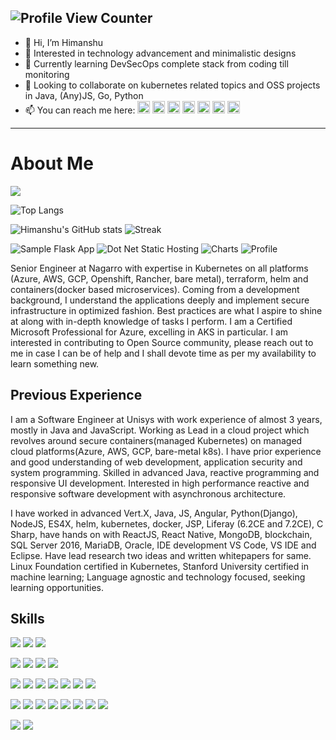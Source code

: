 


![Profile View Counter](https://komarev.com/ghpvc/?username=sainihimanshu983&label=Profile_Visits&color=8888ff)
---
- 👋 Hi, I’m Himanshu
- 👀 Interested in technology advancement and minimalistic designs
- 🌱 Currently learning DevSecOps complete stack from coding till monitoring
- 💞️ Looking to collaborate on kubernetes related topics and OSS projects in Java, (Any)JS, Go, Python
- 📫 You can reach me here: 
[<img src='https://cdn.jsdelivr.net/npm/simple-icons@3.0.1/icons/icloud.svg' alt='website' height='20'>](https://sainihimanshu983.github.io/)
[<img src='https://cdn.jsdelivr.net/npm/simple-icons@3.0.1/icons/gmail.svg' alt='website' height='20'>](mailto://sainihimanshu983@gmail.com)
[<img src='https://cdn.jsdelivr.net/npm/simple-icons@3.0.1/icons/linkedin.svg' alt='linkedin' height='20'>](https://www.linkedin.com/in/sainihimanshu983/)
[<img src='https://cdn.jsdelivr.net/npm/simple-icons@3.0.1/icons/github.svg' alt='github' height='20'>](https://github.com/sainihimanshu983)
[<img src='https://cdn.jsdelivr.net/npm/simple-icons@3.0.1/icons/stackoverflow.svg' alt='stackoverflow' height='20'>](https://stackoverflow.com/users/11320680/himanshu)
[<img src='https://cdn.jsdelivr.net/npm/simple-icons@3.0.1/icons/dev-dot-to.svg' alt='dev' height='20'>](https://dev.to/sainihimanshu983)
[<img src='https://cdn.jsdelivr.net/npm/simple-icons@3.0.1/icons/instagram.svg' alt='instagram' height='20'>](https://www.instagram.com/sainihimanshu983/)


<!-- <p align="left"> <img src="https://komarev.com/ghpvc/?username=sainihimanshu983&label=Profile%20views&color=0e75b6&style=flat" alt="sainihimanshu983" /> </p>  
<p align="left"> <a href="https://github.com/ryo-ma/github-profile-trophy"><img src="https://github-profile-trophy.vercel.app/?username=sainihimanshu983" alt="sainihimanshu983" /></a> </p>  -->

---
<!-- ![](https://img.shields.io/badge/OS-Windows-informational?style=for-the-badge&logo=windows&logoColor=65c2fb&color=success) 
![](https://img.shields.io/badge/OS-Ubuntu-informational?style=for-the-badge&logo=ubuntu&logoColor=ea854b&color=success)
![](https://img.shields.io/badge/OS-Alpine-informational?style=for-the-badge&logo=alpinelinux&logoColor=9ca0dc&color=success)

![](https://img.shields.io/badge/Editor-VS_Code-informational?style=for-the-badge&logo=visualstudiocode&logoColor=65c2fb&color=e0cdfe)
![](https://img.shields.io/badge/Editor-Eclipse-informational?style=for-the-badge&logo=eclipse&logoColor=ea854b&color=e0cdfe)
![](https://img.shields.io/badge/Editor-IntelliJ_Idea-informational?style=for-the-badge&logo=intellijidea&logoColor=ff4475&color=e0cdfe)
![](https://img.shields.io/badge/Script-Bash,_Shell-informational?style=for-the-badge&logo=powershell&logoColor=dddddd&color=e0cdfe)

![](https://img.shields.io/badge/Tools-Docker-informational?style=for-the-badge&logo=docker&logoColor=65c2fb&color=4484f1)
![](https://img.shields.io/badge/Tools-Kubernetes-informational?style=for-the-badge&logo=kubernetes&logoColor=65c2fb&color=4484f1)
![](https://img.shields.io/badge/Tools-Helm-informational?style=for-the-badge&logo=helm&logoColor=65c2fb&color=4484f1)
![](https://img.shields.io/badge/Tools-Terraform-informational?style=for-the-badge&logo=terraform&logoColor=be72fe&color=4484f1)
![](https://img.shields.io/badge/Tools-GitLab-informational?style=for-the-badge&logo=gitlab&color=4484f1)
![](https://img.shields.io/badge/Tools-GitHub-informational?style=for-the-badge&logo=github&color=4484f1)
![](https://img.shields.io/badge/Tools-Jenkins-informational?style=for-the-badge&logo=jenkins&logoColor=ea854b&color=4484f1)

![](https://img.shields.io/badge/Code-Java-informational?style=for-the-badge&logo=java&logoColor=white&color=success)
![](https://img.shields.io/badge/Code-JavaScript-informational?style=for-the-badge&logo=javascript&logoColor=yellow&color=success)
![](https://img.shields.io/badge/Code-TypeScript-informational?style=for-the-badge&logo=typescript&logoColor=65c2fb&color=success)
![](https://img.shields.io/badge/Code-NodeJS-informational?style=for-the-badge&logo=node.js&logoColor=green&color=success)
![](https://img.shields.io/badge/Code-Angular-informational?style=for-the-badge&logo=angular&logoColor=ff7777&color=success)
![](https://img.shields.io/badge/Code-React-informational?style=for-the-badge&logo=react&logoColor=65c2fb&color=success)
![](https://img.shields.io/badge/Code-Python-informational?style=for-the-badge&logo=python&logoColor=yellow&color=success)
![](https://img.shields.io/badge/Code-C_Sharp-informational?style=for-the-badge&logo=csharp&logoColor=65c2fb&color=success)

![](https://img.shields.io/badge/Cloud-Azure-informational?style=for-the-badge&logo=microsoftazure&logoColor=42a8fd&color=4484f1)
![](https://img.shields.io/badge/Cloud-AWS-informational?style=for-the-badge&logo=amazonaws&logoColor=ea854b&color=ea854b) -->

# About Me

[![](https://img.shields.io/badge/GitHub-sainihimanshu983-success?style=for-the-badge)](https://github.com/sainihimanshu983)


![Top Langs](https://github-readme-stats.vercel.app/api/top-langs/?username=sainihimanshu983&show_icons=true&layout=compact&langs_count=10&theme=dark)

![Himanshu's GitHub stats](https://github-readme-stats.vercel.app/api?username=sainihimanshu983&count_private=true&show_icons=true&theme=dark)
![Streak](https://github-readme-streak-stats.herokuapp.com/?user=sainihimanshu983&theme=dark)


![Sample Flask App](https://github-readme-stats.vercel.app/api/pin?username=sainihimanshu983&repo=sample-app-flask&title_color=fff&icon_color=faf9f9&text_color=9f9f9f&bg_color=151515)
![Dot Net Static Hosting](https://github-readme-stats.vercel.app/api/pin?username=sainihimanshu983&repo=dotnetstatichosting&title_color=fff&icon_color=faf9f9&text_color=9f9f9f&bg_color=151515)
![Charts](https://github-readme-stats.vercel.app/api/pin?username=sainihimanshu983&repo=charts&title_color=fff&icon_color=faf9f9&text_color=9f9f9f&bg_color=151515)
![Profile](https://github-readme-stats.vercel.app/api/pin?username=sainihimanshu983&repo=sainihimanshu983&title_color=fff&icon_color=faf9f9&text_color=9f9f9f&bg_color=151515)


Senior Engineer at Nagarro with expertise in Kubernetes on all platforms (Azure, AWS, GCP, Openshift, Rancher, bare metal), terraform, helm and containers(docker based microservices). Coming from a development background, I understand the applications deeply and implement secure infrastructure in optimized fashion. Best practices are what I aspire to shine at along with in-depth knowledge of tasks I perform. I am a Certified Microsoft Professional for Azure, excelling in AKS in particular. I am interested in contributing to Open Source community, please reach out to me in case I can be of help and I shall devote time as per my availability to learn something new.

## Previous Experience

I am a Software Engineer at Unisys with work experience of almost 3 years, mostly in Java and JavaScript. Working as Lead in a cloud project which revolves around secure containers(managed Kubernetes) on managed cloud platforms(Azure, AWS, GCP, bare-metal k8s). I have prior experience and good understanding of web development, application security and system programming. Skilled in advanced Java, reactive programming and responsive UI development. Interested in high performance reactive and responsive software development with asynchronous architecture.

I have worked in advanced Vert.X, Java, JS, Angular, Python(Django), NodeJS, ES4X, helm, kubernetes, docker, JSP, Liferay (6.2CE and 7.2CE), C Sharp, have hands on with ReactJS, React Native, MongoDB, blockchain<hyper-ledger and etherium>, SQL Server 2016, MariaDB, Oracle, IDE development VS Code, VS IDE and Eclipse. Have lead research two ideas and written whitepapers for same. Linux Foundation certified in Kubernetes, Stanford University certified in machine learning; Language agnostic and technology focused, seeking learning opportunities.
  
## Skills
![](https://img.shields.io/badge/-Windows-informational?style=for-the-badge&logo=windows&logoColor=0078D6&color=F5F5F5) 
![](https://img.shields.io/badge/-Ubuntu-informational?style=for-the-badge&logo=ubuntu&logoColor=E95420&color=F5F5F5)
![](https://img.shields.io/badge/-Alpine-informational?style=for-the-badge&logo=alpinelinux&logoColor=0D597F&color=F5F5F5)

![](https://img.shields.io/badge/-VS_Code-informational?style=for-the-badge&logo=visualstudiocode&logoColor=007ACC&color=F3EBFF)
![](https://img.shields.io/badge/-Eclipse-informational?style=for-the-badge&logo=eclipse&logoColor=2C2255&color=F3EBFF)
![](https://img.shields.io/badge/-IntelliJ_Idea-informational?style=for-the-badge&logo=intellijidea&logoColor=000000&color=F3EBFF)
![](https://img.shields.io/badge/-Bash,_Shell-informational?style=for-the-badge&logo=powershell&logoColor=4D4D4D&color=F3EBFF)

![](https://img.shields.io/badge/-Docker-informational?style=for-the-badge&logo=docker&color=F5F5F5)
![](https://img.shields.io/badge/-Kubernetes-informational?style=for-the-badge&logo=kubernetes&color=F5F5F5)
![](https://img.shields.io/badge/-Helm-informational?style=for-the-badge&logo=helm&logoColor=0F1689&color=F5F5F5)
![](https://img.shields.io/badge/-Terraform-informational?style=for-the-badge&logo=terraform&logoColor=7B42BC&color=F5F5F5)
![](https://img.shields.io/badge/-GitLab-informational?style=for-the-badge&logo=gitlab&color=F5F5F5)
![](https://img.shields.io/badge/-Jenkins-informational?style=for-the-badge&logo=jenkins&logoColor=D24939&color=F5F5F5)
![](https://img.shields.io/badge/-GitHub-informational?style=for-the-badge&logo=github&logoColor=181717&color=F5F5F5)

![](https://img.shields.io/badge/-Java-informational?style=for-the-badge&logo=java&logoColor=FF160B&color=F3EBFF)
![](https://img.shields.io/badge/-JavaScript-informational?style=for-the-badge&logo=javascript&color=F3EBFF)
![](https://img.shields.io/badge/-TypeScript-informational?style=for-the-badge&logo=typescript&color=F3EBFF)
![](https://img.shields.io/badge/-NodeJS-informational?style=for-the-badge&logo=node.js&color=F3EBFF)
![](https://img.shields.io/badge/-Angular-informational?style=for-the-badge&logo=angular&logoColor=DD0031&color=F3EBFF)
![](https://img.shields.io/badge/-React-informational?style=for-the-badge&logo=react&color=F3EBFF)
![](https://img.shields.io/badge/-Python-informational?style=for-the-badge&logo=python&color=F3EBFF)
![](https://img.shields.io/badge/-C_Sharp-informational?style=for-the-badge&logo=csharp&logoColor=239120&color=F3EBFF)

![](https://img.shields.io/badge/-Azure-informational?style=for-the-badge&logo=microsoftazure&logoColor=0078D4&color=D8F7FD)
![](https://img.shields.io/badge/-AWS-informational?style=for-the-badge&logo=amazonaws&logoColor=FF160B&color=FFEED9)

